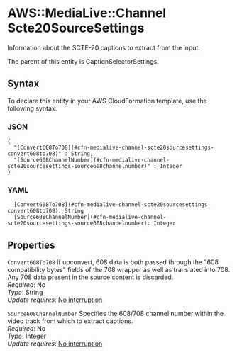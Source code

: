 # AWS::MediaLive::Channel Scte20SourceSettings<a name="aws-properties-medialive-channel-scte20sourcesettings"></a>

Information about the SCTE\-20 captions to extract from the input\.

The parent of this entity is CaptionSelectorSettings\.

## Syntax<a name="aws-properties-medialive-channel-scte20sourcesettings-syntax"></a>

To declare this entity in your AWS CloudFormation template, use the following syntax:

### JSON<a name="aws-properties-medialive-channel-scte20sourcesettings-syntax.json"></a>

```
{
  "[Convert608To708](#cfn-medialive-channel-scte20sourcesettings-convert608to708)" : String,
  "[Source608ChannelNumber](#cfn-medialive-channel-scte20sourcesettings-source608channelnumber)" : Integer
}
```

### YAML<a name="aws-properties-medialive-channel-scte20sourcesettings-syntax.yaml"></a>

```
  [Convert608To708](#cfn-medialive-channel-scte20sourcesettings-convert608to708): String
  [Source608ChannelNumber](#cfn-medialive-channel-scte20sourcesettings-source608channelnumber): Integer
```

## Properties<a name="aws-properties-medialive-channel-scte20sourcesettings-properties"></a>

`Convert608To708`  <a name="cfn-medialive-channel-scte20sourcesettings-convert608to708"></a>
If upconvert, 608 data is both passed through the "608 compatibility bytes" fields of the 708 wrapper as well as translated into 708\. Any 708 data present in the source content is discarded\.  
*Required*: No  
*Type*: String  
*Update requires*: [No interruption](https://docs.aws.amazon.com/AWSCloudFormation/latest/UserGuide/using-cfn-updating-stacks-update-behaviors.html#update-no-interrupt)

`Source608ChannelNumber`  <a name="cfn-medialive-channel-scte20sourcesettings-source608channelnumber"></a>
Specifies the 608/708 channel number within the video track from which to extract captions\.   
*Required*: No  
*Type*: Integer  
*Update requires*: [No interruption](https://docs.aws.amazon.com/AWSCloudFormation/latest/UserGuide/using-cfn-updating-stacks-update-behaviors.html#update-no-interrupt)